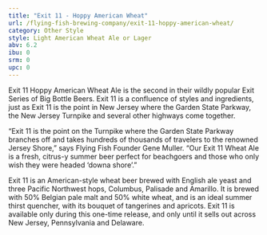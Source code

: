 ```yaml
---
title: "Exit 11 - Hoppy American Wheat"
url: /flying-fish-brewing-company/exit-11-hoppy-american-wheat/
category: Other Style
style: Light American Wheat Ale or Lager
abv: 6.2
ibu: 0
srm: 0
upc: 0
---
```

Exit 11 Hoppy American Wheat Ale is the second in their wildly popular Exit Series of Big Bottle Beers. Exit 11 is a confluence of styles and ingredients, just as Exit 11 is the point in New Jersey where the Garden State Parkway, the New Jersey Turnpike and several other highways come together.

“Exit 11 is the point on the Turnpike where the Garden State Parkway branches off and takes hundreds of thousands of travelers to the renowned Jersey Shore,” says Flying Fish Founder Gene Muller.  “Our Exit 11 Wheat Ale is a fresh, citrus-y summer beer perfect for beachgoers and those who only wish they were headed ‘downa shore’.”

Exit 11 is an American-style wheat beer brewed with English ale yeast and three Pacific Northwest hops, Columbus, Palisade and Amarillo.  It is brewed with 50% Belgian pale malt and 50% white wheat, and is an ideal summer thirst quencher, with its bouquet of tangerines and apricots. Exit 11 is available only during this one-time release, and only until it sells out across New Jersey, Pennsylvania and Delaware.
